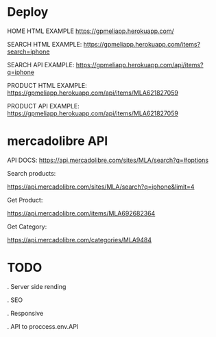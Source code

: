 # Deploy

HOME HTML EXAMPLE https://gpmeliapp.herokuapp.com/

SEARCH HTML EXAMPLE: https://gpmeliapp.herokuapp.com/items?search=iphone

SEARCH API EXAMPLE: https://gpmeliapp.herokuapp.com/api/items?q=iphone

PRODUCT HTML EXAMPLE: https://gpmeliapp.herokuapp.com/api/items/MLA621827059

PRODUCT API EXAMPLE: https://gpmeliapp.herokuapp.com/api/items/MLA621827059

# mercadolibre API

API DOCS: https://api.mercadolibre.com/sites/MLA/search?q=#options

Search products:

https://api.mercadolibre.com/sites/MLA/search?q=iphone&limit=4

Get Product:

https://api.mercadolibre.com/items/MLA692682364

Get Category:

https://api.mercadolibre.com/categories/MLA9484

# TODO

. Server side rending

. SEO

. Responsive

. API to proccess.env.API
